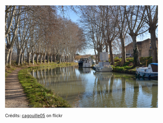 ![Albane](/images/2021-12-15.jpg)

Crédits: [cagouille05](https://www.flickr.com/people/martagon/) on flickr